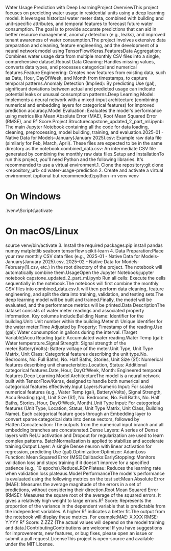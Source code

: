 Water Usage Prediction with Deep LearningProject OverviewThis project focuses on predicting water usage in residential units using a deep learning model. It leverages historical water meter data, combined with building and unit-specific attributes, and temporal features to forecast future water consumption. The goal is to provide accurate predictions that can aid in better resource management, anomaly detection (e.g., leaks), and improved tenant awareness of water consumption.The project involves extensive data preparation and cleaning, feature engineering, and the development of a neural network model using TensorFlow/Keras.FeaturesData Aggregation: Combines water usage data from multiple monthly CSV files into a single, comprehensive dataset.Robust Data Cleaning: Handles missing values, converts data types, and processes categorical and numerical features.Feature Engineering: Creates new features from existing data, such as Date, Hour, DayOfWeek, and Month from timestamps, to capture temporal patterns.Anomaly Detection (Implied): By predicting Use (gal), significant deviations between actual and predicted usage can indicate potential leaks or unusual consumption patterns.Deep Learning Model: Implements a neural network with a mixed-input architecture (combining numerical and embedding layers for categorical features) for improved prediction accuracy.Model Evaluation: Evaluates the model's performance using metrics like Mean Absolute Error (MAE), Root Mean Squared Error (RMSE), and R² Score.Project Structurecapstone_updated_2_part_ml.ipynb: The main Jupyter Notebook containing all the code for data loading, cleaning, preprocessing, model building, training, and evaluation.2025-01 - Native Data for Models-January(January 2025).csv: Example raw data file (similarly for Feb, March, April). These files are expected to be in the same directory as the notebook.combined_data.csv: An intermediate CSV file generated by combining the monthly raw data files.Setup and InstallationTo run this project, you'll need Python and the following libraries. It's recommended to use a virtual environment.1. Clone the repository:git clone <repository_url>
cd water-usage-prediction
2. Create and activate a virtual environment (optional but recommended):python -m venv venv
# On Windows
.\venv\Scripts\activate
# On macOS/Linux
source venv/bin/activate
3. Install the required packages:pip install pandas numpy matplotlib seaborn tensorflow scikit-learn
4. Data Preparation:Place your raw monthly CSV data files (e.g., 2025-01 - Native Data for Models-January(January 2025).csv, 2025-02 - Native Data for Models-February(1).csv, etc.) in the root directory of the project. The notebook will automatically combine them.UsageOpen the Jupyter Notebook:jupyter notebook capstone_updated_2_part_ml.ipynb
Run all cells: Execute the cells sequentially in the notebook.The notebook will first combine the monthly CSV files into combined_data.csv.It will then perform data cleaning, feature engineering, and split the data into training, validation, and testing sets.The deep learning model will be built and trained.Finally, the model will be evaluated, and the performance metrics will be printed.Data DescriptionThe dataset consists of water meter readings and associated property information. Key columns include:Building Name: Identifier for the building.Unit: Unit number within the building.Meter #: Unique identifier for the water meter.Time Adjusted by Property: Timestamp of the reading.Use (gal): Water consumption in gallons during the interval. (Target Variable)Accu Reading (gal): Accumulated water reading.Water Temp (gal): Water temperature.Signal Strength: Signal strength of the meter.Battery(Volts): Battery voltage of the meter.Unit Type, Unit Type Matrix, Unit Class: Categorical features describing the unit type.No. Bedrooms, No. Full Baths, No. Half Baths, Stories, Unit Size (Sf): Numerical features describing unit characteristics.Location, Status: Additional categorical features.Date, Hour, DayOfWeek, Month: Engineered temporal features.Deep Learning Model ArchitectureThe model is a neural network built with TensorFlow/Keras, designed to handle both numerical and categorical features effectively.Input Layers:Numeric Input: For scaled numerical features (e.g., Water Temp (gal), Battery(Volts), Signal Strength, Accu Reading (gal), Unit Size (Sf), No. Bedrooms, No. Full Baths, No. Half Baths, Stories, Hour, DayOfWeek, Month).Unit Type Input: For categorical features (Unit Type, Location, Status, Unit Type Matrix, Unit Class, Building Name). Each categorical feature goes through an Embedding layer to convert sparse categorical data into dense vectors, followed by Flatten.Concatenation: The outputs from the numerical input branch and all embedding branches are concatenated.Dense Layers: A series of Dense layers with ReLU activation and Dropout for regularization are used to learn complex patterns. BatchNormalization is applied to stabilize and accelerate training.Output Layer: A single Dense neuron with linear activation for regression, predicting Use (gal).Optimization:Optimizer: AdamLoss Function: Mean Squared Error (MSE)Callbacks:EarlyStopping: Monitors validation loss and stops training if it doesn't improve for a specified patience (e.g., 10 epochs).ReduceLROnPlateau: Reduces the learning rate when validation loss plateaus.Model PerformanceThe model's performance is evaluated using the following metrics on the test set:Mean Absolute Error (MAE): Measures the average magnitude of the errors in a set of predictions, without considering their direction.Root Mean Squared Error (RMSE): Measures the square root of the average of the squared errors. It gives a relatively high weight to large errors.R² Score: Represents the proportion of the variance in the dependent variable that is predictable from the independent variables. A higher R² indicates a better fit.The output from the notebook will display these metrics. For example:MAE: X.XXX
RMSE: Y.YYY
R² Score: Z.ZZZ
(The actual values will depend on the model training and data.)ContributingContributions are welcome! If you have suggestions for improvements, new features, or bug fixes, please open an issue or submit a pull request.LicenseThis project is open-source and available under the MIT License.
